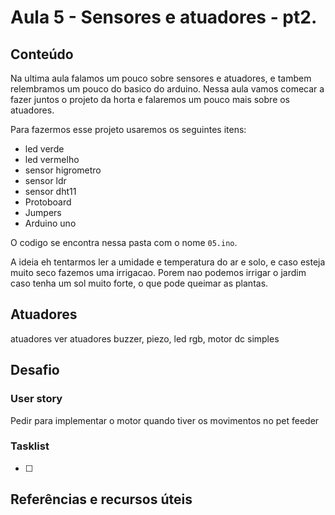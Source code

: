 # Aula 5 - Sensores e atuadores - pt2.

## Conteúdo

Na ultima aula falamos um pouco sobre sensores e atuadores, e tambem relembramos um pouco do basico do arduino. Nessa aula vamos comecar a fazer juntos o projeto da horta e falaremos um pouco mais sobre os atuadores.

Para fazermos esse projeto usaremos os seguintes itens:

* led verde
* led vermelho
* sensor higrometro
* sensor ldr
* sensor dht11
* Protoboard
* Jumpers
* Arduino uno

O codigo se encontra nessa pasta com o nome `05.ino`.

A ideia eh tentarmos ler a umidade e temperatura do ar e solo, e caso esteja muito seco fazemos uma irrigacao. Porem nao podemos irrigar o jardim caso tenha um sol muito forte, o que pode queimar as plantas.


## Atuadores

atuadores ver atuadores  buzzer, piezo, led rgb, motor dc simples

## Desafio

### User story

Pedir para implementar o motor quando tiver os movimentos no pet feeder



### Tasklist

* [ ]

## Referências e recursos úteis

[]()
